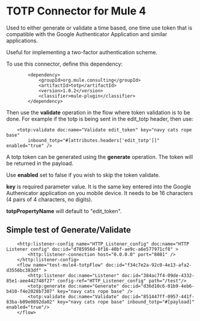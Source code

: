 # TOTP Connector for Mule 4
Used to either generate or validate a time based, one time use token that is compatible with the Google Authenticator Application and similar applications.

Useful for implementing a two-factor authentication scheme.

To use this connector, define this dependency:

```
		<dependency>
			<groupId>org.mule.consulting</groupId>
			<artifactId>totp</artifactId>
			<version>1.0.2</version>
			<classifier>mule-plugin</classifier>
		</dependency>
```

Then use the **validate** operation in the flow where token validation is to be done. For example if the totp is being sent in the edit_totp header, then use:

```
	<totp:validate doc:name="Validate edit_token" key="navy cats rope base"
		inbound_totp="#[attributes.headers['edit_totp']]" enabled="true" />
```

A totp token can be generated using the **generate** operation. The token will be returned in the payload.

Use **enabled** set to false if you wish to skip the token validate.

**key** is required parameter value. It is the same key entered into the Google Authenicator application on you mobile device. It needs to be 16 characters (4 pairs of 4 characters, no digits).

**totpPropertyName** will default to "edit_token".

## Simple test of Generate/Validate

```
	<http:listener-config name="HTTP_Listener_config" doc:name="HTTP Listener config" doc:id="d785956d-8f16-40bf-ae9c-a6e577971cf8" >
		<http:listener-connection host="0.0.0.0" port="8081" />
	</http:listener-config>
	<flow name="test-mule4-totpFlow" doc:id="f34c7e2a-92c0-4e13-afa2-d3556bc383df" >
		<http:listener doc:name="Listener" doc:id="384ac7f4-09de-4332-85e1-aee442748f27" config-ref="HTTP_Listener_config" path="/test"/>
		<totp:generate doc:name="Generate" doc:id="d36d10c6-01b9-4eb6-b410-f4e2028b7307" key="navy cats rope base" />
		<totp:validate doc:name="Validate" doc:id="851447ff-0957-441f-83ba-b09e0892da02" key="navy cats rope base" inbound_totp="#[payload]" enabled="true"/>
	</flow>
```